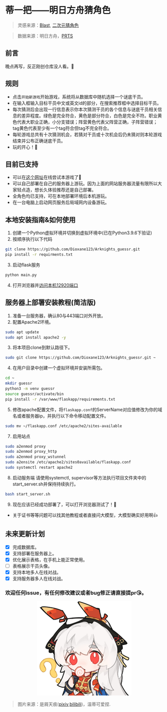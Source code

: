 # 蒂一把——明日方舟猜角色
> 灵感来源：[Blast](https://blast.tv/counter-strikle), [二次元猜角色](https://anime-character-guessr.netlify.app/)

> 数据来源：明日方舟，[PRTS](https://prts.wiki)

## 前言
晚点再写，反正刚创仓库没人看。🫥

## 规则
- 点击`开始新游戏`开始游戏，系统将从数据库中随机选择一个谜底干员。
- 在输入框输入目标干员中文或英文id的部分，在搜索推荐框中选择目标干员。
- 每次猜测后会出现一行信息表示你本次猜测干员的各个信息与谜底干员相关信息的差异程度。绿色是完全符合，黄色是部分符合，白色是完全不符。职业黄色代表大职业正确，小分支错误；阵营黄色代表父阵营正确，子阵营错误；tag黄色代表至少有一个tag符合但tag不完全符合。
- 每轮游戏总共有十次猜测机会，若猜对干员或十次机会后仍未猜对则本轮游戏结束并公布正确谜底干员。
- 玩的开心！🧸

## 目前已支持
- 可以在[这个网址](https://guessr.parodydeepseek.news/)在线尝试本游戏了🎉
- 可以自己部署在自己的服务器上游玩。因为上面的网站服务器流量有限所以大家轻点造，想长久体验推荐还是自己部署。
- 全角色均已支持，可在本地部署环境后本机游玩。
- 在一台电脑上启动网页服务后局域网内设备游玩。


## 本地安装指南&如何使用
1. 创建一个Python虚拟环境并切换到虚拟环境中(已在Python3.9.6下验证)
2. 按顺序执行以下代码
```bash
git clone https://github.com/Dioxane123/Arknights_guessr.git
pip install -r requirments.txt
```
3. 启动flask服务
```bash
python main.py
```
4. 打开浏览器并[访问本机12920端口](locohost:12920)

## 服务器上部署安装教程(简洁版)
1. 准备一台服务器，确认80与443端口对外开放。
2. 配置Apache2环境。
```bash
sudo apt update
sudo apt install apache2 -y
```
3. 将本项目clone到默认路径下。
```bash
sudo git clone https://github.com/Dioxane123/Arknights_guessr.git ~
```
4. 在用户目录中创建一个虚拟环境并安装所需包。
```bash
cd ~
mkdir guessr
python3 -m venv guessr
source guessr/activate/bin
pip install -r /var/www/flaskapp/requirements.txt
```
5. 修改apache配置文件，将`flaskapp.conf`的ServerName对应值修改为你的域名或者服务器ip，并执行以下命令移动配置文件。
```bash
sudo mv ~/flaskapp.conf /etc/apache2/sites-available
```
7. 启用站点
```bash
sudo a2enmod proxy
sudo a2enmod proxy_http
sudo a2enmod proxy_wstunnel
sudo a2ensite /etc/apache2/sites0available/flaskapp.conf
sudo systemctl restart apache2
```
8. 启动服务端
请使用systemctl, supervisor等方法执行项目文件夹中的start_server.sh并保持持续执行。
```bash
bash start_server.sh
```
9.  现在应该已经成功部署了，可以打开浏览器测试了！🥳
- 关于证书等等问题可以找其他教程或者直接问大模型，大模型确实好用啊👍

## 未来更新计划
- [x] 完成数据库。
- [x] 支持部署在服务器上。
- [x] 优化展示表格，在手机上能正常使用。
- [ ] 表格展示干员头像。
- [x] 支持本地多人在线对战。
- [x] 支持服务器多人在线对战。
### 欢迎任何issue，有任何修改建议或者bug修正请直接提pr😘。
<p align="center">
    <img src="static/image/115411988_p13.jpg" width="300"><br>
</p>

> 图片来源：是屑天痕([pixiv](https://www.pixiv.net/users/80625765),[bilibili](https://space.bilibili.com/277914153))，温蒂可爱捏.